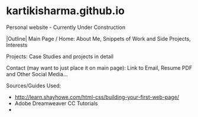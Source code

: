 # kartikisharma.github.io
Personal website - Currently Under Construction

|Outline|
Main Page / Home:
About Me, Snippets of Work and Side Projects, Interests

Projects:
Case Studies and projects in detail

Contact (may want to just place it on main page):
Link to Email, Resume PDF and Other Social Media... 


Sources/Guides Used: 
- http://learn.shayhowe.com/html-css/building-your-first-web-page/
- Adobe Dreamweaver CC Tutorials
-
